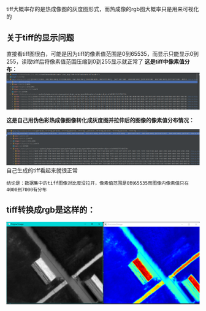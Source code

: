 tiff大概率存的是热成像图的灰度图形式，而热成像的rgb图大概率只是用来可视化的

## 关于tiff的显示问题
直接看tiff图很白，可能是因为tiff的像素值范围是0到65535，而显示只能显示0到255，读取tiff后将像素值范围压缩到0到255显示就正常了
**这是tiff中像素值分布：**
![img.png](原始tiff的像素值分布.png)

**这是自己用伪色彩热成像图像转化成灰度图并拉伸后的图像的像素值分布情况：**

![img.png](自己用彩色图生成灰度tiff的像素值分布.png)
自己生成的tiff看起来就很正常

`结论是：数据集中的tiff图像对比度没拉开，像素值范围是0到65535而图像内像素值只在4000到7000有分布`

## tiff转换成rgb是这样的：
![img.png](转换效果图1.png)


